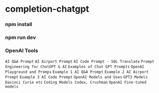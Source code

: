 # completion-chatgpt

### npm install
### npm run dev

### OpenAI Tools
```AI Q&A Prompt```
```AI Airport Prompt```
```AI Code Prompt - SQL Translate```
```Prompt Engineering for ChatGPT & AI```
```Examples of Chat GPT Prompts```
```OpenAI Playground and Promps```
```Example 1 AI Q&A Prompt```
```Example 2 AI Airport Prompt```
```Example 3 AI Code Prompt```
```OpenAI Models and Uses```
```GPT3 Models Davinci Curie etc```
```Coding Models Codex, Crushman```
```OpenAI Fine-tuned models```